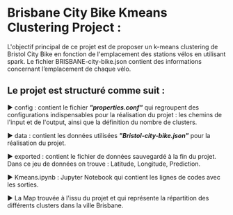 # Brisbane City Bike Kmeans Clustering Project :

L'objectif principal de ce projet est de proposer un k-means clustering de Bristol City Bike en fonction de l'emplacement des stations vélos en utilisant spark. Le fichier BRISBANE-city-bike.json  contient des informations concernant l’emplacement de chaque vélo.

## Le projet est structuré comme suit :

:arrow_forward: config : contient le fichier **_"properties.conf"_** qui regroupent des configurations indispensables pour la réalisation du projet : les chemins de l'input et de l'output, ainsi que la définition du nombre de clusters.

:arrow_forward: data : contient les données utilisées **_"Bristol-city-bike.json"_** pour la réalisation du projet.

:arrow_forward: exported : contient le fichier de données sauvegardé à la fin du projet. Dans ce jeu de données on trouve : Latitude, Longitude, Prediction.

:arrow_forward: Kmeans.ipynb : Jupyter Notebook qui contient les lignes de codes avec les sorties.

:arrow_forward: La Map trouvée à l'issu du projet et qui représente la répartition des différents clusters dans la ville Brisbane.
